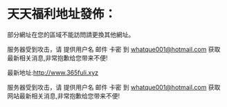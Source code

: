 # 天天福利地址發佈：  

  部分網址在您的區域不能訪問請更換其他網址。
  
  服务器受到攻击，请 提供用户名 邮件 卡密 到 whatque001@hotmail.com 获取最新相关消息,非常抱歉给您带来不便!
  
  最新地址:http://www.365fuli.xyz

服务器受到攻击，请 提供用户名 邮件 卡密 到 whatque001@hotmail.com 获取网站最新相关消息,非常抱歉给您带来不便!
